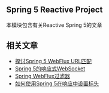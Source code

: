## Spring 5 Reactive Project

本模块包含有关Reactive Spring 5的文章

## 相关文章

+ [探讨Spring 5 WebFlux URL匹配](docs/探讨Spring5-WebFlux-URL匹配.md)
+ [Spring 5的响应式WebSocket](docs/Spring5的响应式WebSocket.md)
+ [Spring WebFlux过滤器](docs/Spring-WebFlux过滤器.md)
+ [如何使用Spring 5在响应中设置标头](docs/如何使用Spring5在响应中设置标头.md)